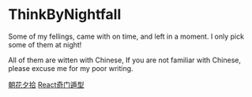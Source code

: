 # ThinkByNightfall
Some of my fellings, came with on time, and left in a moment. I only pick some of them at night!

All of them are witten with Chinese, If you are not familiar with Chinese, please excuse me for my poor writing.

[朝花夕拾](https://github.com/heibor/ThinkByNightfall/wiki)
[React奇门遁型](https://github.com/heibor/ThinkByNightfall/wiki/React%E5%A5%87%E9%97%A8%E9%81%81%E5%9E%8B)
